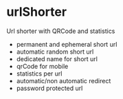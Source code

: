 # urlShorter
Url shorter with QRCode and statistics

- permanent and ephemeral short url
- automatic random short url
- dedicated name for short url
- qrCode for mobile
- statistics per url
- automatic/non automatic redirect
- password protected url
